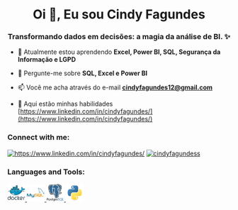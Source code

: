 <h1 align="center">Oi 👋, Eu sou Cindy Fagundes</h1>
<h3 align="center">Transformando dados em decisões: a magia da análise de BI. ✨</h3>

- 🌱 Atualmente estou aprendendo **Excel, Power BI, SQL, Segurança da Informação e LGPD**

- 💬 Pergunte-me sobre **SQL, Excel e Power BI**

- 📫 Você me acha através do e-mail **cindyfagundes12@gmail.com**

- 📄 Aqui estão minhas habilidades [https://www.linkedin.com/in/cindyfagundes/](https://www.linkedin.com/in/cindyfagundes/)

<h3 align="left">Connect with me:</h3>
<p align="left">
<a href="https://linkedin.com/in/https://www.linkedin.com/in/cindyfagundes/" target="blank"><img align="center" src="https://raw.githubusercontent.com/rahuldkjain/github-profile-readme-generator/master/src/images/icons/Social/linked-in-alt.svg" alt="https://www.linkedin.com/in/cindyfagundes/" height="30" width="40" /></a>
<a href="https://instagram.com/cindyfagundess" target="blank"><img align="center" src="https://raw.githubusercontent.com/rahuldkjain/github-profile-readme-generator/master/src/images/icons/Social/instagram.svg" alt="cindyfagundess" height="30" width="40" /></a>
</p>

<h3 align="left">Languages and Tools:</h3>
<p align="left"> <a href="https://www.docker.com/" target="_blank" rel="noreferrer"> <img src="https://raw.githubusercontent.com/devicons/devicon/master/icons/docker/docker-original-wordmark.svg" alt="docker" width="40" height="40"/> </a> <a href="https://www.mysql.com/" target="_blank" rel="noreferrer"> <img src="https://raw.githubusercontent.com/devicons/devicon/master/icons/mysql/mysql-original-wordmark.svg" alt="mysql" width="40" height="40"/> </a> <a href="https://www.postgresql.org" target="_blank" rel="noreferrer"> <img src="https://raw.githubusercontent.com/devicons/devicon/master/icons/postgresql/postgresql-original-wordmark.svg" alt="postgresql" width="40" height="40"/> </a> <a href="https://www.python.org" target="_blank" rel="noreferrer"> <img src="https://raw.githubusercontent.com/devicons/devicon/master/icons/python/python-original.svg" alt="python" width="40" height="40"/> 
  


</a> </p>

